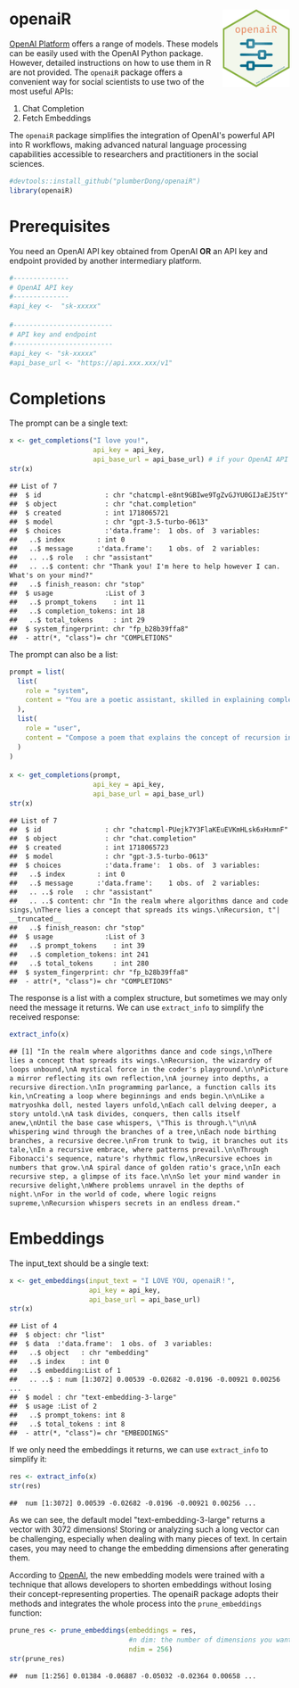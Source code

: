 # openaiR <img src="man/figures/openaiR.png" align="right" alt="" width="120" />

[OpenAI Platform](https://platform.openai.com/docs/introduction) offers a range of models. These models can be easily used with the OpenAI Python package. However, detailed instructions on how to use them in R are not provided. The `openaiR` package offers a convenient way for social scientists to use two of the most useful APIs:

1. Chat Completion
2. Fetch Embeddings

The `openaiR` package simplifies the integration of OpenAI's powerful API into R workflows, making advanced natural language processing capabilities accessible to researchers and practitioners in the social sciences.


```r
#devtools::install_github("plumberDong/openaiR")
library(openaiR)
```


# Prerequisites

You need an OpenAI API key obtained from OpenAI **OR** an API key and endpoint provided by another intermediary platform.


```r
#--------------
# OpenAI API key
#--------------
#api_key <-  "sk-xxxxx"

#-------------------------
# API key and endpoint
#-------------------------
#api_key <- "sk-xxxxx"
#api_base_url <- "https://api.xxx.xxx/v1"
```

# Completions

The prompt can be a single text:


```r
x <- get_completions("I love you!", 
                     api_key = api_key, 
                     api_base_url = api_base_url) # if your OpenAI API key is obtained from OpenAI, just leave api_base_url parameter default
str(x)
```

```
## List of 7
##  $ id                : chr "chatcmpl-e8nt9GBIwe9TgZvGJYU0GIJaEJ5tY"
##  $ object            : chr "chat.completion"
##  $ created           : int 1718065721
##  $ model             : chr "gpt-3.5-turbo-0613"
##  $ choices           :'data.frame':	1 obs. of  3 variables:
##   ..$ index        : int 0
##   ..$ message      :'data.frame':	1 obs. of  2 variables:
##   .. ..$ role   : chr "assistant"
##   .. ..$ content: chr "Thank you! I'm here to help however I can. What's on your mind?"
##   ..$ finish_reason: chr "stop"
##  $ usage             :List of 3
##   ..$ prompt_tokens    : int 11
##   ..$ completion_tokens: int 18
##   ..$ total_tokens     : int 29
##  $ system_fingerprint: chr "fp_b28b39ffa8"
##  - attr(*, "class")= chr "COMPLETIONS"
```

The prompt can also be a list:


```r
prompt = list(
  list(
    role = "system",
    content = "You are a poetic assistant, skilled in explaining complex programming concepts with creative flair."
  ),
  list(
    role = "user",
    content = "Compose a poem that explains the concept of recursion in programming."
  )
)

x <- get_completions(prompt, 
                     api_key = api_key, 
                     api_base_url = api_base_url)
str(x)
```

```
## List of 7
##  $ id                : chr "chatcmpl-PUejk7Y3FlaKEuEVKmHLsk6xHxmnF"
##  $ object            : chr "chat.completion"
##  $ created           : int 1718065723
##  $ model             : chr "gpt-3.5-turbo-0613"
##  $ choices           :'data.frame':	1 obs. of  3 variables:
##   ..$ index        : int 0
##   ..$ message      :'data.frame':	1 obs. of  2 variables:
##   .. ..$ role   : chr "assistant"
##   .. ..$ content: chr "In the realm where algorithms dance and code sings,\nThere lies a concept that spreads its wings.\nRecursion, t"| __truncated__
##   ..$ finish_reason: chr "stop"
##  $ usage             :List of 3
##   ..$ prompt_tokens    : int 39
##   ..$ completion_tokens: int 241
##   ..$ total_tokens     : int 280
##  $ system_fingerprint: chr "fp_b28b39ffa8"
##  - attr(*, "class")= chr "COMPLETIONS"
```

The response is a list with a complex structure, but sometimes we may only need the message it returns. We can use `extract_info` to simplify the received response:


```r
extract_info(x)
```

```
## [1] "In the realm where algorithms dance and code sings,\nThere lies a concept that spreads its wings.\nRecursion, the wizardry of loops unbound,\nA mystical force in the coder's playground.\n\nPicture a mirror reflecting its own reflection,\nA journey into depths, a recursive direction.\nIn programming parlance, a function calls its kin,\nCreating a loop where beginnings and ends begin.\n\nLike a matryoshka doll, nested layers unfold,\nEach call delving deeper, a story untold.\nA task divides, conquers, then calls itself anew,\nUntil the base case whispers, \"This is through.\"\n\nA whispering wind through the branches of a tree,\nEach node birthing branches, a recursive decree.\nFrom trunk to twig, it branches out its tale,\nIn a recursive embrace, where patterns prevail.\n\nThrough Fibonacci's sequence, nature's rhythmic flow,\nRecursive echoes in numbers that grow.\nA spiral dance of golden ratio's grace,\nIn each recursive step, a glimpse of its face.\n\nSo let your mind wander in recursive delight,\nWhere problems unravel in the depths of night.\nFor in the world of code, where logic reigns supreme,\nRecursion whispers secrets in an endless dream."
```


# Embeddings

The input_text should be a single text:


```r
x <- get_embeddings(input_text = "I LOVE YOU, openaiR！",
                    api_key = api_key,
                    api_base_url = api_base_url)
str(x)
```

```
## List of 4
##  $ object: chr "list"
##  $ data  :'data.frame':	1 obs. of  3 variables:
##   ..$ object   : chr "embedding"
##   ..$ index    : int 0
##   ..$ embedding:List of 1
##   .. ..$ : num [1:3072] 0.00539 -0.02682 -0.0196 -0.00921 0.00256 ...
##  $ model : chr "text-embedding-3-large"
##  $ usage :List of 2
##   ..$ prompt_tokens: int 8
##   ..$ total_tokens : int 8
##  - attr(*, "class")= chr "EMBEDDINGS"
```

If we only need the embeddings it returns, we can use `extract_info` to simplify it:


```r
res <- extract_info(x)
str(res)
```

```
##  num [1:3072] 0.00539 -0.02682 -0.0196 -0.00921 0.00256 ...
```

As we can see, the default model "text-embedding-3-large" returns a vector with 3072 dimensions! Storing or analyzing such a long vector can be challenging, especially when dealing with many pieces of text. In certain cases, you may need to change the embedding dimensions after generating them.

According to [OpenAI](https://platform.openai.com/docs/guides/embeddings/use-cases), the new embedding models were trained with a technique that allows developers to shorten embeddings without losing their concept-representing properties. The openaiR package adopts their methods and integrates the whole process into the `prune_embeddings` function:


```r
prune_res <- prune_embeddings(embeddings = res, 
                              #n dim: the number of dimensions you wanted.
                              ndim = 256)
str(prune_res)
```

```
##  num [1:256] 0.01384 -0.06887 -0.05032 -0.02364 0.00658 ...
```













